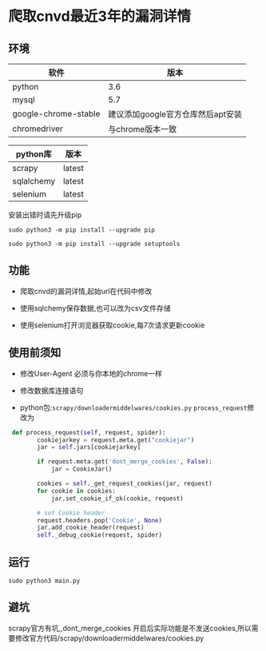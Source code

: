 # 爬取cnvd最近3年的漏洞详情

## 环境

| 软件                 | 版本                              |
| -------------------- | --------------------------------- |
| python               | 3.6                               |
| mysql                | 5.7                               |
| google-chrome-stable | 建议添加google官方仓库然后apt安装 |
| chromedriver         | 与chrome版本一致                  |

| python库   | 版本   |
| ---------- | ------ |
| scrapy     | latest |
| sqlalchemy | latest |
| selenium   | latest |

安装出错时请先升级pip

`sudo python3 -m pip install --upgrade pip`

`sudo python3 -m pip install --upgrade setuptools`

## 功能

* 爬取cnvd的漏洞详情,起始url在代码中修改

* 使用sqlchemy保存数据,也可以改为csv文件存储

* 使用selenium打开浏览器获取cookie,每7次请求更新cookie

## 使用前须知

* 修改User-Agent 必须与你本地的chrome一样

* 修改数据库连接语句

* python包:`scrapy/downloadermiddelwares/cookies.py` `process_request`修改为

```python
 def process_request(self, request, spider):
        cookiejarkey = request.meta.get("cookiejar")
        jar = self.jars[cookiejarkey]

        if request.meta.get('dont_merge_cookies', False):
            jar = CookieJar()

        cookies = self._get_request_cookies(jar, request)
        for cookie in cookies:
            jar.set_cookie_if_ok(cookie, request)

        # set Cookie header
        request.headers.pop('Cookie', None)
        jar.add_cookie_header(request)
        self._debug_cookie(request, spider)
```

## 运行

`sudo python3 main.py`

## 避坑

scrapy官方有坑,,dont_merge_cookies 开启后实际功能是不发送cookies,所以需要修改官方代码/scrapy/downloadermiddelwares/cookies.py